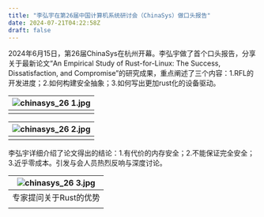 ```yaml
---
title: "李弘宇在第26届中国计算机系统研讨会（ChinaSys）做口头报告"
date: 2024-07-21T04:22:58Z
draft: false
---
```


2024年6月15日，第26届ChinaSys在杭州开幕。李弘宇做了首个口头报告，分享关于最新论文“An Empirical Study of Rust-for-Linux: The Success, Dissatisfaction, and Compromise”的研究成果，重点阐述了三个内容：1.RFL的开发进度；2.如何构建安全抽象；3.如何写出更加rust化的设备驱动。

| <img src="../chinasys1.jpg" alt="chinasys_26 1.jpg" /> |
|:--:|
||

| <img src="../chinasys2.jpg" alt="chinasys_26 2.jpg" /> |
|:--:|
||

李弘宇详细介绍了论文得出的结论：1.有代价的内存安全；2.不能保证完全安全；3.近乎零成本。引发与会人员热烈反响与深度讨论。

| <img src="../chinasys3.jpg" alt="chinasys_26 3.jpg" /> |
|:--:|
|专家提问关于Rust的优势|
||
